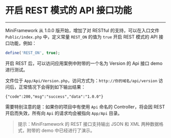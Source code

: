 # 开启 REST 模式的 API 接口功能

---

MiniFramework 从 1.0.0 版开始，增加了对 RESTful 的支持，可以在入口文件 `Public/index.php` 中，定义常量 `REST_ON` 的值为 `true` 开启 REST 模式的 API 接口功能，例如：

```php
define('REST_ON', true);
```

开启 REST 后，可以访问应用案例中附带的一个名为 Version 的 Api 接口 demo 进行测试。

文件位于 `App/Api/Version.php`，访问方式为：`http://你的域名/api/version` 访问后，正常情况下会得到如下输出结果：

`{"code":200,"msg":"success","data":"1.0.0"}`

需要特别注意的是：如果你的项目中有使用 `Api` 命名的 Controller，将会因 REST 开启而失效，所有向 `Api` 的请求均会被指向 `App/Api` 目录。

> 提示：MiniFramework 的 REST 接口支持输出 JSON 和 XML 两种数据格式，附带的 demo 中已经进行了演示。



